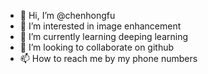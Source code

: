 - 👋 Hi, I’m @chenhongfu
- 👀 I’m interested in image enhancement
- 🌱 I’m currently learning deeping learning
- 💞️ I’m looking to collaborate on github
- 📫 How to reach me by my phone numbers

<!---
chenhongfu/chenhongfu is a ✨ special ✨ repository because its `README.md` (this file) appears on your GitHub profile.
You can click the Preview link to take a look at your changes.
--->
